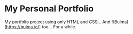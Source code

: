 # My Personal Portfolio

My portfolio project using only HTML and CSS... And !(Bulma)[https://bulma.io/] too... For a while.
